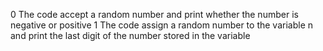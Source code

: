 0 The code accept a random number and print whether the number is negative or positive
1 The code assign a random number to the variable n and print the last digit of the number stored in the variable
